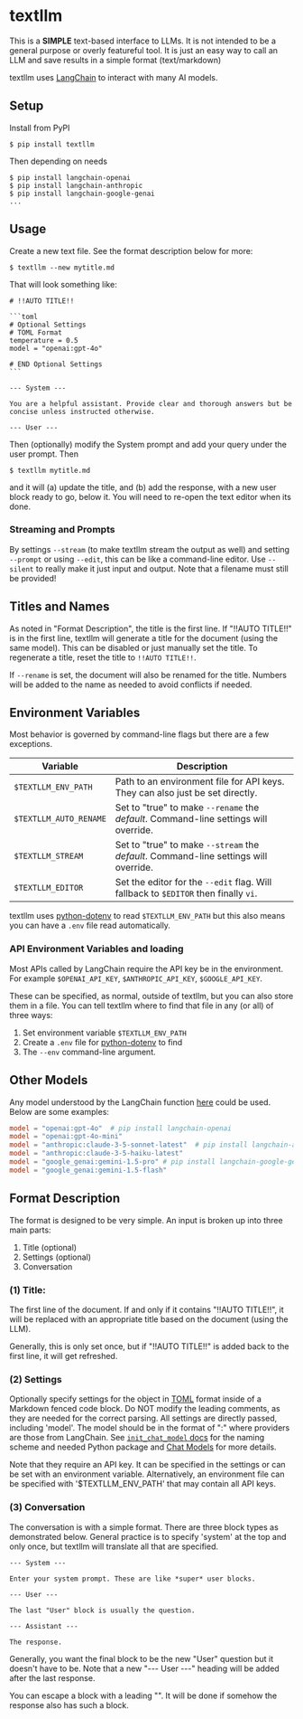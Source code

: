 # textllm

This is a **SIMPLE** text-based interface to LLMs. It is not intended to be a general purpose or overly featureful tool. It is just an easy way to call an LLM and save results in a simple format (text/markdown)

textllm uses [LangChain][LangChain] to interact with many AI models. 

[LangChain]:https://www.langchain.com/

## Setup

Install from PyPI

    $ pip install textllm

Then depending on needs

    $ pip install langchain-openai
    $ pip install langchain-anthropic
    $ pip install langchain-google-genai
    ...


## Usage

Create a new text file. See the format description below for more:

    $ textllm --new mytitle.md
    
That will look something like:

    # !!AUTO TITLE!!
    
    ```toml
    # Optional Settings
    # TOML Format
    temperature = 0.5
    model = "openai:gpt-4o"
    
    # END Optional Settings
    ```
    
    --- System ---
    
    You are a helpful assistant. Provide clear and thorough answers but be concise unless instructed otherwise.
    
    --- User ---


Then (optionally) modify the System prompt and add your query under the user prompt. Then

    $ textllm mytitle.md

and it will (a) update the title, and (b) add the response, with a new user block ready to go, below it. You will need to re-open the text editor when its done.

### Streaming and Prompts

By settings `--stream` (to make textllm stream the output as well) and setting `--prompt` or using `--edit`, this can be like a command-line editor. Use `--silent` to really make it just input and output. Note that a filename must still be provided! 

## Titles and Names

As noted in "Format Description", the title is the first line. If "!!AUTO TITLE!!" is in the first line, textllm will generate a title for the document (using the same model). This can be disabled or just manually set the title. To regenerate a title, reset the title to `!!AUTO TITLE!!`.

If `--rename` is set, the document will also be renamed for the title. Numbers will be added to the name as needed to avoid conflicts if needed.

## Environment Variables

Most behavior is governed by command-line flags but there are a few exceptions. 

| Variable | Description |
|--|--|
|`$TEXTLLM_ENV_PATH` | Path to an environment file for API keys. They can also just be set directly.|
|`$TEXTLLM_AUTO_RENAME` | Set to "true" to make `--rename` the *default*. Command-line settings will override. |
| `$TEXTLLM_STREAM` | Set to "true" to make `--stream` the *default*. Command-line settings will override. |
| `$TEXTLLM_EDITOR` | Set the editor for the `--edit` flag. Will fallback to `$EDITOR` then finally `vi`. |

textllm uses [python-dotenv][dotenv] to read `$TEXTLLM_ENV_PATH` but this also means you can have a `.env` file read automatically.



### API Environment Variables and loading

Most APIs called by LangChain require the API key be in the environment. For example `$OPENAI_API_KEY`, `$ANTHROPIC_API_KEY`, `$GOOGLE_API_KEY`.

These can be specified, as normal, outside of textllm, but you can also store them in a file. You can tell textllm where to find that file in any (or all) of three ways:

1. Set environment variable `$TEXTLLM_ENV_PATH`
2. Create a `.env` file for [python-dotenv][dotenv] to find
3. The `--env` command-line argument.


## Other Models

Any model understood by the LangChain function [here][init_chat_model] could be used. Below are some examples:

```toml
model = "openai:gpt-4o"  # pip install langchain-openai
model = "openai:gpt-4o-mini"
model = "anthropic:claude-3-5-sonnet-latest"  # pip install langchain-anthropic
model = "anthropic:claude-3-5-haiku-latest"
model = "google_genai:gemini-1.5-pro" # pip install langchain-google-genai
model = "google_genai:gemini-1.5-flash" 
```

## Format Description

The format is designed to be very simple. An input is broken up into three main parts:

1. Title (optional)
2. Settings (optional)
3. Conversation

### (1) Title:

The first line of the document. If and only if it contains "!!AUTO TITLE!!", it will be replaced with an appropriate title based on the document (using the LLM).

Generally, this is only set once, but if "!!AUTO TITLE!!" is added back to the first line, it will get refreshed.

### (2) Settings

Optionally specify settings for the object in [TOML][toml] format inside of a Markdown fenced code block. Do NOT modify the leading comments, as they are needed for the correct parsing. All settings are directly passed, including 'model'. The model should be in the format of "<provider>:<name>" where providers are those from LangChain. See [`init_chat_model` docs][init_chat_model] for the naming scheme and needed Python package and [Chat Models][chat models] for more details.

Note that they require an API key. It can be specified in the settings or can be set with an environment variable. Alternatively, an environment file can be specified with '$TEXTLLM_ENV_PATH' that may contain all API keys.

### (3) Conversation

The conversation is with a simple format. There are three block types as demonstrated below. General practice is to specify 'system' at the top and only once, but textllm will translate all that are specified.

```text 
--- System ---

Enter your system prompt. These are like *super* user blocks.

--- User ---

The last "User" block is usually the question.

--- Assistant ---

The response. 
```

Generally, you want the final block to be the new "User" question but it doesn't have to be. Note that a new "--- User ---" heading will be added after the last response.

You can escape a block with a leading "\". It will be done if somehow the response also has such a block.


[dotenv]:https://github.com/theskumar/python-dotenv
[toml]: https://toml.io/ 
[init_chat_model]: https://python.langchain.com/api_reference/langchain/chat_models/langchain.chat_models.base.init_chat_model.html
[chat models]: https://python.langchain.com/docs/integrations/chat/